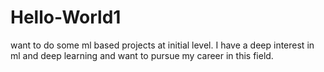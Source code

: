 # Hello-World1
want to do some ml based projects at initial level.
I have a deep interest in ml and deep learning and want to pursue my career in this field.
